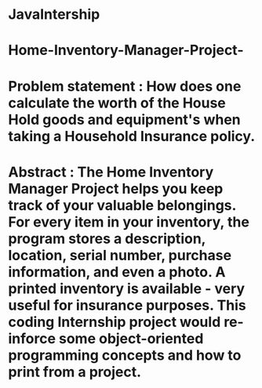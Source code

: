 # JavaIntership

# Home-Inventory-Manager-Project-
# Problem statement : How does one calculate the worth of the House Hold goods and equipment's when taking a Household Insurance policy.

# Abstract : The Home Inventory Manager Project helps you keep track of your valuable belongings. For every item in your inventory, the program stores a description, location, serial number, purchase information, and even a photo. A printed inventory is available - very useful for insurance purposes. This coding Internship project would re-inforce some object-oriented programming concepts and how to print from a project.
